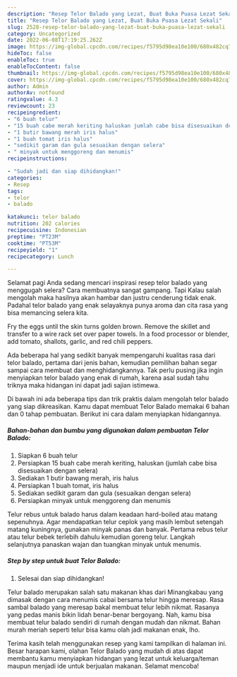 ```yaml
---
description: "Resep Telor Balado yang Lezat, Buat Buka Puasa Lezat Sekali"
title: "Resep Telor Balado yang Lezat, Buat Buka Puasa Lezat Sekali"
slug: 2528-resep-telor-balado-yang-lezat-buat-buka-puasa-lezat-sekali
category: Uncategorized
date: 2022-06-08T17:19:25.262Z
image: https://img-global.cpcdn.com/recipes/f5795d98ea10e100/680x482cq70/telor-balado-foto-resep-utama.jpg
hideToc: false
enableToc: true
enableTocContent: false
thumbnail: https://img-global.cpcdn.com/recipes/f5795d98ea10e100/680x482cq70/telor-balado-foto-resep-utama.jpg
cover: https://img-global.cpcdn.com/recipes/f5795d98ea10e100/680x482cq70/telor-balado-foto-resep-utama.jpg
author: Admin
authorAv: notfound
ratingvalue: 4.3
reviewcount: 23
recipeingredient:
- "6 buah telur"
- "15 buah cabe merah keriting haluskan jumlah cabe bisa disesuaikan dengan selera"
- "1 butir bawang merah iris halus"
- "1 buah tomat iris halus"
- "sedikit garam dan gula sesuaikan dengan selera"
- " minyak untuk menggoreng dan menumis"
recipeinstructions:

- "Sudah jadi dan siap dihidangkan!"
categories:
- Resep
tags:
- telor
- balado

katakunci: telor balado 
nutrition: 202 calories
recipecuisine: Indonesian
preptime: "PT23M"
cooktime: "PT53M"
recipeyield: "1"
recipecategory: Lunch

---
```



Selamat pagi Anda sedang mencari inspirasi resep telor balado yang menggugah selera? Cara membuatnya sangat gampang. Tapi Kalau salah mengolah maka hasilnya akan hambar dan justru cenderung tidak enak. Padahal telor balado yang enak selayaknya punya aroma dan cita rasa yang bisa memancing selera kita.


Fry the eggs until the skin turns golden brown. Remove the skillet and transfer to a wire rack set over paper towels. In a food processor or blender, add tomato, shallots, garlic, and red chili peppers.

Ada beberapa hal yang sedikit banyak mempengaruhi kualitas rasa dari telor balado, pertama dari jenis bahan, kemudian pemilihan bahan segar sampai cara membuat dan menghidangkannya. Tak perlu pusing jika ingin menyiapkan telor balado yang enak di rumah, karena asal sudah tahu triknya maka hidangan ini dapat jadi sajian istimewa.


Di bawah ini ada beberapa tips dan trik praktis dalam mengolah telor balado yang siap dikreasikan. Kamu dapat membuat Telor Balado memakai 6 bahan dan 0 tahap pembuatan. Berikut ini cara dalam menyiapkan hidangannya.

<!--inarticleads1-->

##### Bahan-bahan dan bumbu yang digunakan dalam pembuatan Telor Balado:

1. Siapkan 6 buah telur
1. Persiapkan 15 buah cabe merah keriting, haluskan (jumlah cabe bisa disesuaikan dengan selera)
1. Sediakan 1 butir bawang merah, iris halus
1. Persiapkan 1 buah tomat, iris halus
1. Sediakan sedikit garam dan gula (sesuaikan dengan selera)
1. Persiapkan  minyak untuk menggoreng dan menumis


Telur rebus untuk balado harus dalam keadaan hard-boiled atau matang sepenuhnya. Agar mendapatkan telur ceplok yang masih lembut setengah matang kuningnya, gunakan minyak panas dan banyak. Pertama rebus telur atau telur bebek terlebih dahulu kemudian goreng telur. Langkah selanjutnya panaskan wajan dan tuangkan minyak untuk menumis. 

<!--inarticleads2-->

##### Step by step untuk buat Telor Balado:


1. Selesai dan siap dihidangkan!

Telur balado merupakan salah satu makanan khas dari Minangkabau yang dimasak dengan cara menumis cabai bersama telur hingga meresap. Rasa sambal balado yang meresap bakal membuat telur lebih nikmat. Rasanya yang pedas manis bikin lidah benar-benar bergoyang. Nah, kamu bisa membuat telur balado sendiri di rumah dengan mudah dan nikmat. Bahan murah meriah seperti telur bisa kamu olah jadi makanan enak, lho. 

Terima kasih telah menggunakan resep yang kami tampilkan di halaman ini. Besar harapan kami, olahan Telor Balado yang mudah di atas dapat membantu kamu menyiapkan hidangan yang lezat untuk keluarga/teman maupun menjadi ide untuk berjualan makanan. Selamat mencoba!
